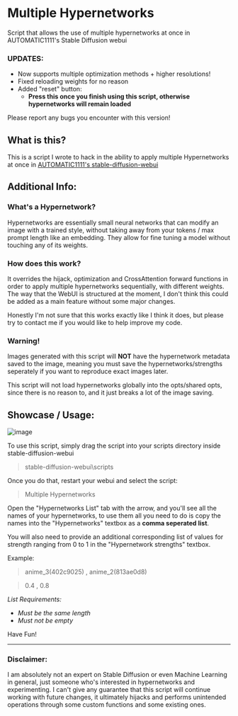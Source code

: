 # Multiple Hypernetworks
Script that allows the use of multiple hypernetworks at once in AUTOMATIC1111's Stable Diffusion webui

### UPDATES:
- Now supports multiple optimization methods + higher resolutions!
- Fixed reloading weights for no reason
- Added "reset" button:
  - **Press this once you finish using this script, otherwise hypernetworks will remain loaded**

Please report any bugs you encounter with this version!


## What is this?

This is a script I wrote to hack in the ability to apply multiple Hypernetworks at once in [AUTOMATIC1111's stable-diffusion-webui](https://github.com/AUTOMATIC1111/stable-diffusion-webui)

## Additional Info:

### What's a Hypernetwork?
Hypernetworks are essentially small neural networks that can modify an image with a trained style, without taking away from your tokens / max prompt length like an embedding. They allow for fine tuning a model without touching any of its weights.

### How does this work?
It overrides the hijack, optimization and CrossAttention forward functions in order to apply multiple hypernetworks sequentially, with different weights. The way that the WebUI is structured at the moment, I don't think this could be added as a main feature without some major changes.

Honestly I'm not sure that this works exactly like I think it does, but please try to contact me if you would like to help improve my code.

### Warning!
Images generated with this script will **NOT** have the hypernetwork metadata saved to the image, meaning you must save the hypernetworks/strengths seperately if you want to reproduce exact images later.

This script will not load hypernetworks globally into the opts/shared opts, since there is no reason to, and it just breaks a lot of the image saving.

## Showcase / Usage:
![image](https://user-images.githubusercontent.com/31860133/202029527-d4b2b853-cb22-473e-8e4f-ee01efb9166d.png)

To use this script, simply drag the script into your scripts directory inside stable-diffusion-webui
> stable-diffusion-webui\scripts

Once you do that, restart your webui and select the script:
> Multiple Hypernetworks

Open the "Hypernetworks List" tab with the arrow, and you'll see all the names of your hypernetworks, to use them all you need to do is copy the names into the "Hypernetworks" textbox as a **comma seperated list**.

You will also need to provide an additional corresponding list of values for strength ranging from 0 to 1 in the "Hypernetwork strengths" textbox.

Example:
> anime_3(402c9025) ,  anime_2(813ae0d8) 

> 0.4 , 0.8

*List Requirements:*
- *Must be the same length*
- *Must not be empty*

Have Fun!

---

### Disclaimer:
I am absolutely not an expert on Stable Diffusion or even Machine Learning in general, just someone who's interested in hypernetworks and experimenting. I can't give any guarantee that this script will continue working with future changes, it ultimately hijacks and performs unintended operations through some custom functions and some existing ones.


